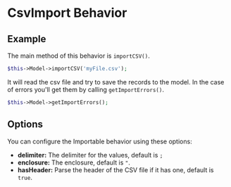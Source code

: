 CsvImport Behavior
==================

Example
-------

The main method of this behavior is ```importCSV()```.

```php
$this->Model->importCSV('myFile.csv');
```

It will read the csv file and try to save the records to the model. In the case of errors you'll get them by calling ```getImportErrors()```.

```php
$this->Model->getImportErrors();
```

Options
-------

You can configure the Importable behavior using these options:

* **delimiter:** The delimiter for the values, default is ```;```
* **enclosure:** The enclosure, default is ```"```.
* **hasHeader:** Parse the header of the CSV file if it has one, default is ```true```.
